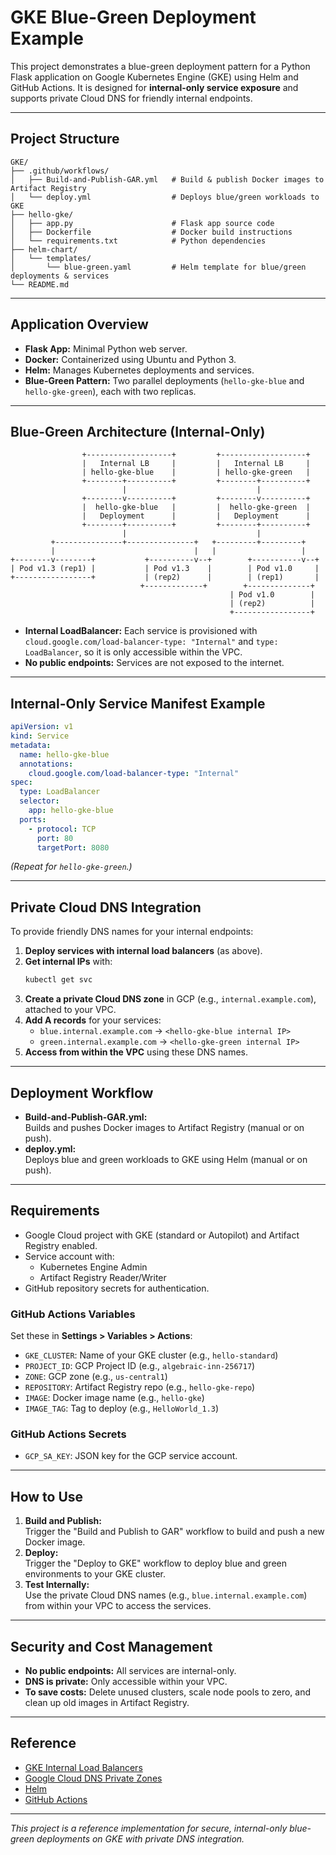 # GKE Blue-Green Deployment Example

This project demonstrates a blue-green deployment pattern for a Python Flask application on Google Kubernetes Engine (GKE) using Helm and GitHub Actions. It is designed for **internal-only service exposure** and supports private Cloud DNS for friendly internal endpoints.

---

## Project Structure

```
GKE/
├── .github/workflows/
│   ├── Build-and-Publish-GAR.yml   # Build & publish Docker images to Artifact Registry
│   └── deploy.yml                  # Deploys blue/green workloads to GKE
├── hello-gke/
│   ├── app.py                      # Flask app source code
│   ├── Dockerfile                  # Docker build instructions
│   └── requirements.txt            # Python dependencies
├── helm-chart/
│   └── templates/
│       └── blue-green.yaml         # Helm template for blue/green deployments & services
└── README.md
```

---

## Application Overview

- **Flask App:** Minimal Python web server.
- **Docker:** Containerized using Ubuntu and Python 3.
- **Helm:** Manages Kubernetes deployments and services.
- **Blue-Green Pattern:** Two parallel deployments (`hello-gke-blue` and `hello-gke-green`), each with two replicas.

---

## Blue-Green Architecture (Internal-Only)

```
                +-------------------+         +-------------------+
                |   Internal LB     |         |   Internal LB     |
                | hello-gke-blue    |         | hello-gke-green   |
                +--------+----------+         +--------+----------+
                         |                             |
                +--------v----------+         +--------v----------+
                |  hello-gke-blue   |         |  hello-gke-green  |
                |   Deployment      |         |   Deployment      |
                +--------+----------+         +--------+----------+
                         |                             |
         +---------------+---------------+   +---------+---------+
         |                               |   |                   |
+--------v--------+           +----------v--+        +-----------v--+
| Pod v1.3 (rep1) |           | Pod v1.3    |        | Pod v1.0     |
+-----------------+           | (rep2)      |        | (rep1)       |
                             +-------------+        +--------------+
                                                 | Pod v1.0        |
                                                 | (rep2)          |
                                                 +-----------------+
```

- **Internal LoadBalancer:** Each service is provisioned with `cloud.google.com/load-balancer-type: "Internal"` and `type: LoadBalancer`, so it is only accessible within the VPC.
- **No public endpoints:** Services are not exposed to the internet.

---

## Internal-Only Service Manifest Example

```yaml
apiVersion: v1
kind: Service
metadata:
  name: hello-gke-blue
  annotations:
    cloud.google.com/load-balancer-type: "Internal"
spec:
  type: LoadBalancer
  selector:
    app: hello-gke-blue
  ports:
    - protocol: TCP
      port: 80
      targetPort: 8080
```
*(Repeat for `hello-gke-green`.)*

---

## Private Cloud DNS Integration

To provide friendly DNS names for your internal endpoints:

1. **Deploy services with internal load balancers** (as above).
2. **Get internal IPs** with:
   ```sh
   kubectl get svc
   ```
3. **Create a private Cloud DNS zone** in GCP (e.g., `internal.example.com`), attached to your VPC.
4. **Add A records** for your services:
   - `blue.internal.example.com` → `<hello-gke-blue internal IP>`
   - `green.internal.example.com` → `<hello-gke-green internal IP>`
5. **Access from within the VPC** using these DNS names.

---

## Deployment Workflow

- **Build-and-Publish-GAR.yml:**  
  Builds and pushes Docker images to Artifact Registry (manual or on push).
- **deploy.yml:**  
  Deploys blue and green workloads to GKE using Helm (manual or on push).

---

## Requirements

- Google Cloud project with GKE (standard or Autopilot) and Artifact Registry enabled.
- Service account with:
  - Kubernetes Engine Admin
  - Artifact Registry Reader/Writer
- GitHub repository secrets for authentication.

### GitHub Actions Variables

Set these in **Settings > Variables > Actions**:
- `GKE_CLUSTER`: Name of your GKE cluster (e.g., `hello-standard`)
- `PROJECT_ID`: GCP Project ID (e.g., `algebraic-inn-256717`)
- `ZONE`: GCP zone (e.g., `us-central1`)
- `REPOSITORY`: Artifact Registry repo (e.g., `hello-gke-repo`)
- `IMAGE`: Docker image name (e.g., `hello-gke`)
- `IMAGE_TAG`: Tag to deploy (e.g., `HelloWorld_1.3`)

### GitHub Actions Secrets

- `GCP_SA_KEY`: JSON key for the GCP service account.

---

## How to Use

1. **Build and Publish:**  
   Trigger the "Build and Publish to GAR" workflow to build and push a new Docker image.
2. **Deploy:**  
   Trigger the "Deploy to GKE" workflow to deploy blue and green environments to your GKE cluster.
3. **Test Internally:**  
   Use the private Cloud DNS names (e.g., `blue.internal.example.com`) from within your VPC to access the services.

---

## Security and Cost Management

- **No public endpoints:** All services are internal-only.
- **DNS is private:** Only accessible within your VPC.
- **To save costs:** Delete unused clusters, scale node pools to zero, and clean up old images in Artifact Registry.

---

## Reference

- [GKE Internal Load Balancers](https://cloud.google.com/kubernetes-engine/docs/how-to/internal-load-balancing)
- [Google Cloud DNS Private Zones](https://cloud.google.com/dns/docs/zones/manage-private-zones)
- [Helm](https://helm.sh/)
- [GitHub Actions](https://docs.github.com/en/actions)

---

*This project is a reference implementation for secure, internal-only blue-green deployments on GKE with private DNS integration.*